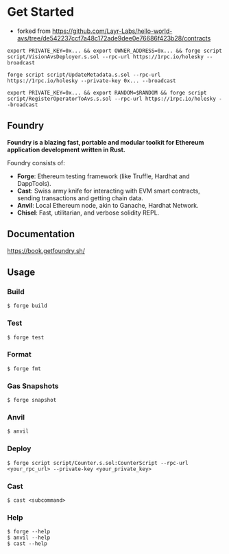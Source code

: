 # Get Started
* forked from https://github.com/Layr-Labs/hello-world-avs/tree/de542237ccf7a48c172ade9dee0e76686f423b28/contracts
```
export PRIVATE_KEY=0x... && export OWNER_ADDRESS=0x... && forge script script/VisionAvsDeployer.s.sol --rpc-url https://1rpc.io/holesky --broadcast

forge script script/UpdateMetadata.s.sol --rpc-url https://1rpc.io/holesky --private-key 0x... --broadcast

export PRIVATE_KEY=0x... && export RANDOM=$RANDOM && forge script script/RegisterOperatorToAvs.s.sol --rpc-url https://1rpc.io/holesky --broadcast
```

## Foundry

**Foundry is a blazing fast, portable and modular toolkit for Ethereum application development written in Rust.**

Foundry consists of:

-   **Forge**: Ethereum testing framework (like Truffle, Hardhat and DappTools).
-   **Cast**: Swiss army knife for interacting with EVM smart contracts, sending transactions and getting chain data.
-   **Anvil**: Local Ethereum node, akin to Ganache, Hardhat Network.
-   **Chisel**: Fast, utilitarian, and verbose solidity REPL.

## Documentation

https://book.getfoundry.sh/

## Usage

### Build

```shell
$ forge build
```

### Test

```shell
$ forge test
```

### Format

```shell
$ forge fmt
```

### Gas Snapshots

```shell
$ forge snapshot
```

### Anvil

```shell
$ anvil
```

### Deploy

```shell
$ forge script script/Counter.s.sol:CounterScript --rpc-url <your_rpc_url> --private-key <your_private_key>
```

### Cast

```shell
$ cast <subcommand>
```

### Help

```shell
$ forge --help
$ anvil --help
$ cast --help
```
